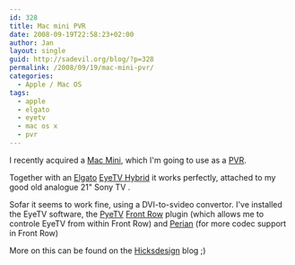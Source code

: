 ```yaml
---
id: 328
title: Mac mini PVR
date: 2008-09-19T22:58:23+02:00
author: Jan
layout: single
guid: http://sadevil.org/blog/?p=328
permalink: /2008/09/19/mac-mini-pvr/
categories:
  - Apple / Mac OS
tags:
  - apple
  - elgato
  - eyetv
  - mac os x
  - pvr
---
```

I recently acquired a <a href="http://www.apple.com/macmini/" target="_blank">Mac Mini</a>, which I'm going to use as a <a href="http://en.wikipedia.org/wiki/PVR" target="_blank">PVR</a>.

Together with an <a href="http://www.elgato.com/" target="_blank">Elgato</a> <a href="http://www.elgato.com/elgato/na/mainmenu/products/hybrid.en.html" target="_blank">EyeTV Hybrid</a> it works perfectly, attached to my good old analogue 21" Sony TV .

Sofar it seems to work fine, using a DVI-to-svideo convertor. I've installed the EyeTV software, the <a href="http://code.google.com/p/pyetv/" target="_blank">PyeTV</a> <a href="http://en.wikipedia.org/wiki/Front_Row" target="_blank">Front Row</a> plugin (which allows me to controle EyeTV from within Front Row) and <a href="http://perian.org/" target="_blank">Perian</a> (for more codec support in Front Row)

More on this can be found on the <a href="http://www.hicksdesign.co.uk/journal/mac-mini-media-centre" target="_blank">Hicksdesign</a> blog ;)
